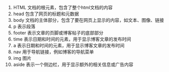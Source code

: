 1. HTML
	文档的根元素，包含了整个html文档的内容
2. head
	包含了网页的标题和元数据
3. body
   	文档的主体部分，包含了要在网页上显示的内容，如文本、图像、链接
4. p
   表示段落
5. footer
	表示文章的页脚或博客帖子的底部部分
6. time
   	表示日期和时间的元素，用于显示博客文章的发布时间
7. a
   表示日期和时间的元素，用于显示博客文章的发布时间
8. nav
   用于导航链接，例如博客的导航菜单
9. img
    图片
10. aside
    表示一个侧边栏，用于显示额外的相关信息或广告内容
